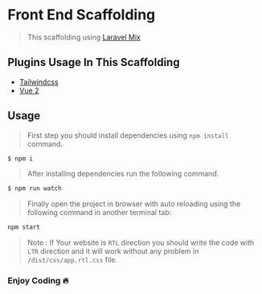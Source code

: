 # Front End Scaffolding

> This scaffolding using [Laravel Mix](https://laravel-mix.com)

## Plugins Usage In This Scaffolding
* [Tailwindcss](https://tailwindcss.com)
* [Vue 2](https://vuejs.org)

## Usage
> First step you should install dependencies using `npm install` command.
```bash
$ npm i
```
> After installing dependencies run the following command.
```bash
$ npm run watch
```

> Finally open the project in browser with auto reloading using the following command in another terminal tab:
```bash
npm start
```


> Note : If Your website is `RTL` direction you should write the code with `LTR` direction and it will work without any problem in `/dist/css/app.rtl.css` file.  

### Enjoy Coding 🔥